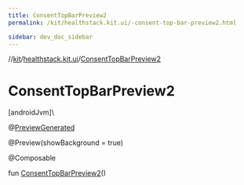 ```yaml
---
title: ConsentTopBarPreview2
permalink: /kit/healthstack.kit.ui/-consent-top-bar-preview2.html

sidebar: dev_doc_sidebar
---
```

//[kit](../../kit.html)/[healthstack.kit.ui](index.html)/[ConsentTopBarPreview2](-consent-top-bar-preview2.html)



# ConsentTopBarPreview2



[androidJvm]\




@[PreviewGenerated](../healthstack.kit.annotation/-preview-generated/index.html)



@Preview(showBackground = true)



@Composable



fun [ConsentTopBarPreview2](-consent-top-bar-preview2.html)()




